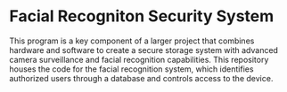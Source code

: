 # Facial Recogniton Security System
This program is a key component of a larger project that combines hardware and software to create a secure storage system with advanced camera surveillance and facial recognition capabilities. This repository houses the code for the facial recognition system, which identifies authorized users through a database and controls access to the device.
